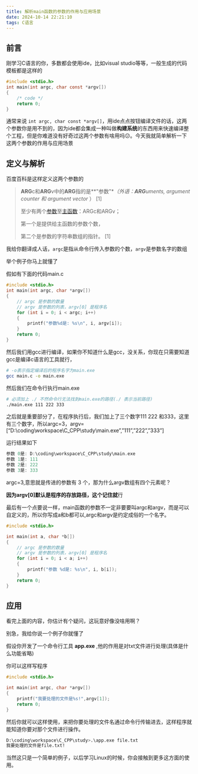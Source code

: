 ```yaml
---
title: 解析main函数的参数的作用与应用场景
date: 2024-10-14 22:21:10
tags: C语言
---
```

## 前言

刚学习C语言的你，多数都会使用ide，比如visual studio等等，一般生成的代码模板都是这样的

```c
#include <stdio.h>
int main(int argc, char const *argv[])
{
    /* code */
    return 0;
}
```

通常来说 `int argc, char const *argv[]`，用ide点点按钮编译文件的话，这两个参数你是用不到的，因为ide都会集成一种叫做**构建系统**的东西用来快速编译整个工程，但是你难道没有好奇过这两个参数有啥用吗😕。今天我就简单解析一下这两个参数的作用与应用场景

## 定义与解析

百度百科是这样定义这两个参数的

> **ARG**c和**ARG**v中的**ARG**指的是**"参数"***（外语：**ARG***uments, argument counter 和 argument vector* ） [1]
>
> 至少有两个[参数](https://baike.baidu.com/item/参数/5934974?fromModule=lemma_inlink)至[主函数](https://baike.baidu.com/item/主函数/8428535?fromModule=lemma_inlink)：ARGc和ARGv；
>
> 第一个是提供给主函数的参数个数，
>
> 第二个是参数的字符串数组的指针。 [1]

我给你翻译成人话，`argc`是指从命令行传入参数的个数，`argv`是参数名字的数组

举个例子你马上就懂了

假如有下面的代码main.c

```c
#include <stdio.h>
int main(int argc, char *argv[])
{
    // argc 是参数的数量
    // argv 是参数的列表，argv[0] 是程序名
    for (int i = 0; i < argc; i++)
    {
        printf("参数%d是: %s\n", i, argv[i]);
    }
    return 0;
}
```

然后我们用gcc进行编译，如果你不知道什么是gcc，没关系，你现在只需要知道gcc是编译c语言的工具就行，

```bash
# -o表示指定编译后的程序名字为main.exe 
gcc main.c -o main.exe
```

然后我们在命令行执行main.exe

```bash
# 必须加上 ./ 不然命令行无法找到main.exe的路径(./ 表示当前路径)
./main.exe 111 222 333
```

之后就是重要部分了，在程序执行后，我们加上了三个数字111 222 和333，这里有三个数字，所以argc=3，argv=[“D:\coding\workspace\C_CPP\study\main.exe”,”111”,”222”,”333”]

运行结果如下

```c
参数 0是: D:\coding\workspace\C_CPP\study\main.exe
参数 1是: 111
参数 2是: 222
参数 3是: 333
```

argc=3,意思就是传进的参数有 3 个，那为什么argv数组有四个元素呢？

**因为argv[0]默认是程序的存放路径，这个记住就**行

最后有一个点要说一样，main函数的参数不一定非要要叫argc和argv，而是可以自定义的，所以你写成a和b都可以,argc和argv是约定成俗的一个名字。

```c
#include <stdio.h>

int main(int a, char *b[])
{
    // argc 是参数的数量
    // argv 是参数的列表，argv[0] 是程序名
    for (int i = 0; i < a; i++)
    {
        printf("参数 %d是: %s\n", i, b[i]);
    }
    return 0;
}
```

## 应用

看完上面的内容，你估计有个疑问，这玩意好像没啥用啊？

别急，我给你说一个例子你就懂了

假设你开发了一个命令行工具 **app.exe**  ,他的作用是对txt文件进行处理(具体是什么功能省略)

你可以这样写程序

```c
#include <stdio.h>

int main(int argc, char *argv[])
{
    printf("我要处理的文件是%s!",argv[1]);
    return 0;
}
```

然后你就可以这样使用，来把你要处理的文件名通过命令行传输进去，这样程序就能知道你要对那个文件进行操作。

```bash
D:\coding\workspace\C_CPP\study>.\app.exe file.txt
我要处理的文件是file.txt!
```

当然这只是一个简单的例子，以后学习Linux的时候，你会接触到更多这方面的使用。

